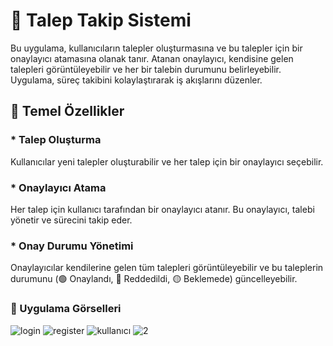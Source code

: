 # 🌟 Talep Takip Sistemi

Bu uygulama, kullanıcıların talepler oluşturmasına ve bu talepler için bir onaylayıcı atamasına olanak tanır. Atanan onaylayıcı, kendisine gelen talepleri görüntüleyebilir ve her bir talebin durumunu belirleyebilir. Uygulama, süreç takibini kolaylaştırarak iş akışlarını düzenler.

## 🚀 Temel Özellikler

### *   Talep Oluşturma

Kullanıcılar yeni talepler oluşturabilir ve her talep için bir onaylayıcı seçebilir.

### *   Onaylayıcı Atama

Her talep için kullanıcı tarafından bir onaylayıcı atanır. Bu onaylayıcı, talebi yönetir ve sürecini takip eder.

### *  Onay Durumu Yönetimi

Onaylayıcılar kendilerine gelen tüm talepleri görüntüleyebilir ve bu taleplerin durumunu (🟢 Onaylandı, 🔴 Reddedildi, 🟡 Beklemede) güncelleyebilir.

### 📸 Uygulama Görselleri

![login](https://github.com/user-attachments/assets/e4a58327-0736-4794-8f09-08c42646999c)
![register](https://github.com/user-attachments/assets/cbf377dc-1168-4547-adb7-9c7ad00a72cf)
![kullanıcı](https://github.com/user-attachments/assets/26723051-daf2-4155-8046-a962a74d744d)
![2](https://github.com/user-attachments/assets/2af799f1-6882-4314-b4be-78b5f63c5974)
